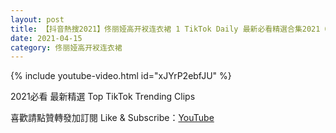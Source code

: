 ```yaml
---
layout: post
title: 【抖音熱搜2021】佟丽娅高开衩连衣裙 1 TikTok Daily 最新必看精選合集2021 04 15
date: 2021-04-15
category: 佟丽娅高开衩连衣裙
---
```


{% include youtube-video.html id="xJYrP2ebfJU" %}

2021必看 最新精選 Top TikTok Trending Clips

喜歡請點贊轉發加訂閱 Like & Subscribe：[YouTube](https://www.youtube.com/channel/UCAoR7VcanIPd04uEq_GIylA/videos)

